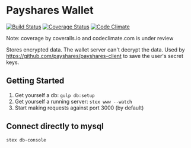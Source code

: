 # Payshares Wallet
[![Build Status](https://travis-ci.org/Payshares/payshares-wallet.svg?branch=master)](https://travis-ci.org/Payshares/payshares-wallet)
[![Coverage Status](https://coveralls.io/repos/payshares/payshares-wallet/badge.png)](https://coveralls.io/r/payshares/payshares-wallet)
[![Code Climate](https://codeclimate.com/github/payshares/payshares-wallet/badges/gpa.svg)](https://codeclimate.com/github/payshares/payshares-wallet)


Note: coverage by coveralls.io and codeclimate.com is under review

Stores encrypted data. The wallet server can't decrypt the data. Used by https://github.com/payshares/payshares-client to save the user's secret keys. 



## Getting Started

1. Get yourself a db: `gulp db:setup`
1. Get yourself a running server: `stex www --watch`
1. Start making requests against port 3000 (by default)

## Connect directly to mysql

`stex db-console`
